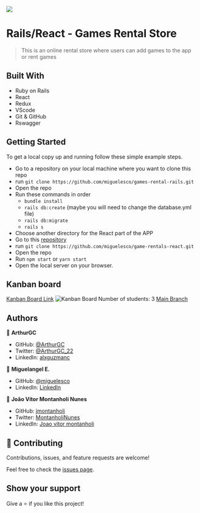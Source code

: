 ![](https://img.shields.io/badge/Microverse-blueviolet)

# Rails/React - Games Rental Store

> This is an online rental store where users can add games to the app or rent games

## Built With

- Ruby on Rails
- React
- Redux
- VScode
- Git & GitHub
- Rswagger

## Getting Started

To get a local copy up and running follow these simple example steps.

- Go to a repository on your local machine where you want to clone this repo
- run `git clone https://github.com/miguelesco/games-rental-rails.git`
- Open the repo
- Run these commands in order
   - `bundle install`
   - `rails db:create` (maybe you will need to change the database.yml file)
   - `rails db:migrate`
   - `rails s`
- Choose another directory for the React part of the APP
- Go to this [repository](https://github.com/miguelesco/game-rentals-react)
- run `git clone https://github.com/miguelesco/game-rentals-react.git`
- Open the repo
- Run `npm start` or `yarn start`
- Open the local server on your browser.

## Kanban board
[Kanban Board Link](https://github.com/miguelesco/games-rental-rails/projects/1)
![Kanban Board](https://user-images.githubusercontent.com/73256642/145242439-5ebdf98d-67e0-48d5-8817-03a8a5f406e3.png)
Number of students: 3
[Main Branch](https://github.com/miguelesco/games-rental-rails/tree/main)
## Authors

👤 **ArthurGC**

- GitHub: [@ArthurGC](https://github.com/ArthurGC)
- Twitter: [@ArthurGC_22](https://twitter.com/ArthurGC_22)
- LinkedIn: [alxguzmanc](https://www.linkedin.com/in/alxguzmanc/)

👤 **Miguelangel E.**

- GitHub: [@miguelesco](https://github.com/miguelesco)
- LinkedIn: [LinkedIn](https://www.linkedin.com/in/miguelangel-escorche-delgado-9a2956163/)

👤 **João Vítor Montanholi Nunes**

- GitHub: [jmontanholi](https://github.com/jmontanholi)
- Twitter: [MontanholiNunes](https://twitter.com/MontanholiNunes)
- LinkedIn: [Joao vitor montanholi](https://www.linkedin.com/in/joaovitormontanholi/)

## 🤝 Contributing

Contributions, issues, and feature requests are welcome!

Feel free to check the [issues page](../../issues/).

## Show your support

Give a ⭐️ if you like this project!
